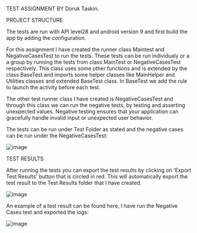 TEST ASSIGNMENT BY Doruk Taskin.

PROJECT STRUCTURE 

The tests are run with API level28 and android version 9 and first build the app by adding the configuration.

For this assignment I have created the runner class Maintest and NegativeCasesTest to run the tests. These tests can be run individualy or a a group by running the tests from class MainTest or NegativeCasesTest respectively.
This class uses some other functions and is extended by the class BaseTest and imports some helper classes like MainHelper and Utilities classes and extended BaseTest class.
In BaseTest we add the rule to launch the activity before each test.

The other test runner class I have created is NegativeCasesTest and through this class we can run the negative tests, by testing and asserting unexpected values. 
Negative testing ensures that your application can gracefully handle invalid input or unexpected user behavior.

The tests can be run under Test Folder as stated and the negative cases can be run under the NegativeCasesTest:

![image](https://user-images.githubusercontent.com/32645994/141368946-a641c9ce-2974-4bf4-8dcb-a1314579df63.png)





TEST RESULTS

After running the tests you can export the test results by clicking on 'Export Test Results' button that is circled in red.
This will automatically export the test result to the Test Results folder that I have created.

![image](https://user-images.githubusercontent.com/32645994/141361392-680906a5-953b-4886-8388-d70478184a02.png)




An example of a test result can be found here, I have run the Negative Cases test and exported the logs:

![image](https://user-images.githubusercontent.com/32645994/141382161-f5e36140-9a1f-4c90-b8f5-23d46a528616.png)


